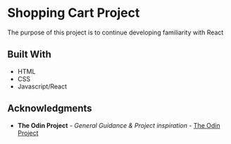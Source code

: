 # Shopping Cart Project

The purpose of this project is to continue developing familiarity with React

## Built With

- HTML
- CSS
- Javascript/React

## Acknowledgments

- **The Odin Project** - _General Guidance & Project inspiration_ - [The Odin Project](https://www.theodinproject.com/paths/full-stack-javascript/courses/javascript/lessons/shopping-cart)
